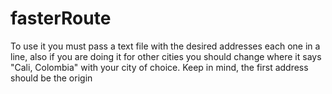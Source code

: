 # fasterRoute
To use it you must pass a text file with the desired addresses each one in a line, also if you are doing it for other cities you should change where it says "Cali, Colombia" with your city of choice.
Keep in mind, the first address should be the origin
